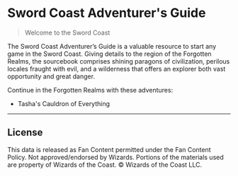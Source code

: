 # Sword Coast Adventurer's Guide

> Welcome to the Sword Coast

The Sword Coast Adventurer’s Guide is a valuable resource to start any game in the Sword Coast. Giving details to the region of the Forgotten Realms, the sourcebook comprises shining paragons of civilization, perilous locales fraught with evil, and a wilderness that offers an explorer both vast opportunity and great danger.

Continue in the Forgotten Realms with these adventures:

* Tasha's Cauldron of Everything

---

## License

This data is released as Fan Content permitted under the Fan Content Policy. Not approved/endorsed by Wizards. Portions of the materials used are property of Wizards of the Coast. © Wizards of the Coast LLC.

